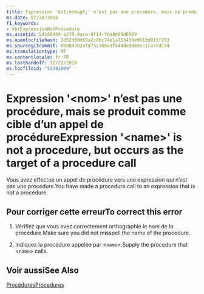 ```yaml
---
title: Expression '&lt;nom&gt;' n’est pas une procédure, mais se produit comme cible d’un appel de procédure
ms.date: 07/20/2015
f1_keywords:
- vbrExpressionNotProcedure
ms.assetid: 59169d44-a279-4aca-8f14-fba8d69d8959
ms.openlocfilehash: 3d52d60d63a2c8bc74e1a753439e9613d015f283
ms.sourcegitcommit: 0888d7b24f475c346a3f444de8d83ec1ca7cd234
ms.translationtype: MT
ms.contentlocale: fr-FR
ms.lasthandoff: 12/22/2018
ms.locfileid: "53781009"
---
```

# <a name="expression-ltnamegt-is-not-a-procedure-but-occurs-as-the-target-of-a-procedure-call"></a><span data-ttu-id="45298-102">Expression '&lt;nom&gt;' n’est pas une procédure, mais se produit comme cible d’un appel de procédure</span><span class="sxs-lookup"><span data-stu-id="45298-102">Expression '&lt;name&gt;' is not a procedure, but occurs as the target of a procedure call</span></span>
<span data-ttu-id="45298-103">Vous avez effectué un appel de procédure vers une expression qui n’est pas une procédure.</span><span class="sxs-lookup"><span data-stu-id="45298-103">You have made a procedure call to an expression that is not a procedure.</span></span>  
  
## <a name="to-correct-this-error"></a><span data-ttu-id="45298-104">Pour corriger cette erreur</span><span class="sxs-lookup"><span data-stu-id="45298-104">To correct this error</span></span>  
  
1.  <span data-ttu-id="45298-105">Vérifiez que vous avez correctement orthographié le nom de la procédure.</span><span class="sxs-lookup"><span data-stu-id="45298-105">Make sure you did not misspell the name of the procedure.</span></span>  
  
2.  <span data-ttu-id="45298-106">Indiquez la procédure appelée par <`name`>.</span><span class="sxs-lookup"><span data-stu-id="45298-106">Supply the procedure that <`name`> calls.</span></span>  
  
## <a name="see-also"></a><span data-ttu-id="45298-107">Voir aussi</span><span class="sxs-lookup"><span data-stu-id="45298-107">See Also</span></span>  
 [<span data-ttu-id="45298-108">Procédures</span><span class="sxs-lookup"><span data-stu-id="45298-108">Procedures</span></span>](../../visual-basic/programming-guide/language-features/procedures/index.md)
